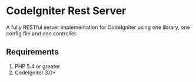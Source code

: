 # CodeIgniter Rest Server


A fully RESTful server implementation for CodeIgniter using one library, one
config file and one controller.

## Requirements

1. PHP 5.4 or greater
2. CodeIgniter 3.0+
